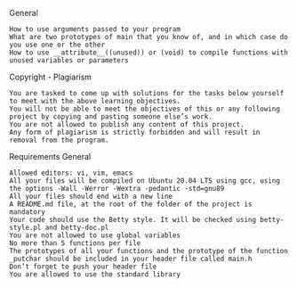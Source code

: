 General

    How to use arguments passed to your program
    What are two prototypes of main that you know of, and in which case do you use one or the other
    How to use __attribute__((unused)) or (void) to compile functions with unused variables or parameters

Copyright - Plagiarism

    You are tasked to come up with solutions for the tasks below yourself to meet with the above learning objectives.
    You will not be able to meet the objectives of this or any following project by copying and pasting someone else’s work.
    You are not allowed to publish any content of this project.
    Any form of plagiarism is strictly forbidden and will result in removal from the program.

Requirements
General

    Allowed editors: vi, vim, emacs
    All your files will be compiled on Ubuntu 20.04 LTS using gcc, using the options -Wall -Werror -Wextra -pedantic -std=gnu89
    All your files should end with a new line
    A README.md file, at the root of the folder of the project is mandatory
    Your code should use the Betty style. It will be checked using betty-style.pl and betty-doc.pl
    You are not allowed to use global variables
    No more than 5 functions per file
    The prototypes of all your functions and the prototype of the function _putchar should be included in your header file called main.h
    Don’t forget to push your header file
    You are allowed to use the standard library

